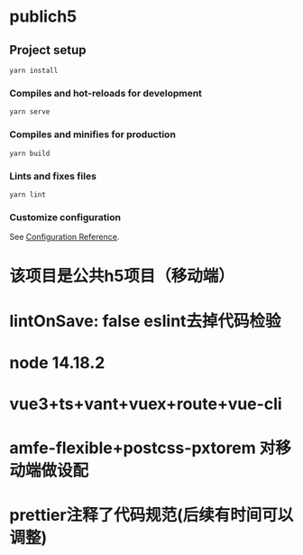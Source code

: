 # publich5

## Project setup
```
yarn install
```

### Compiles and hot-reloads for development
```
yarn serve
```

### Compiles and minifies for production
```
yarn build
```

### Lints and fixes files
```
yarn lint
```

### Customize configuration
See [Configuration Reference](https://cli.vuejs.org/config/).


# 该项目是公共h5项目（移动端）
# lintOnSave: false eslint去掉代码检验
# node 14.18.2
# vue3+ts+vant+vuex+route+vue-cli
# amfe-flexible+postcss-pxtorem 对移动端做设配
# prettier注释了代码规范(后续有时间可以调整)